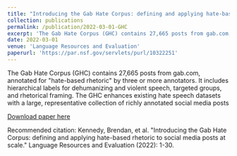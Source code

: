 ```yaml
---
title: "Introducing the Gab Hate Corpus: defining and applying hate-based rhetoric to social media posts at scale"
collection: publications
permalink: /publication/2022-03-01-GHC
excerpt: 'The Gab Hate Corpus (GHC) contains 27,665 posts from gab.com, annotated for &quot;hate-based rhetoric&quot; by three or more annotators. It includes hierarchical labels for dehumanizing and violent speech, targeted groups, and rhetorical framing. The GHC enhances existing hate speech datasets with a large, representative collection of richly annotated social media posts'
date: 2022-03-01
venue: 'Language Resources and Evaluation'
paperurl: 'https://par.nsf.gov/servlets/purl/10322251'
---
```

The Gab Hate Corpus (GHC) contains 27,665 posts from gab.com, annotated for &quot;hate-based rhetoric&quot; by three or more annotators. It includes hierarchical labels for dehumanizing and violent speech, targeted groups, and rhetorical framing. The GHC enhances existing hate speech datasets with a large, representative collection of richly annotated social media posts

[Download paper here](https://par.nsf.gov/servlets/purl/10322251)

Recommended citation: Kennedy, Brendan, et al. "Introducing the Gab Hate Corpus: defining and applying hate-based rhetoric to social media posts at scale." Language Resources and Evaluation (2022): 1-30.